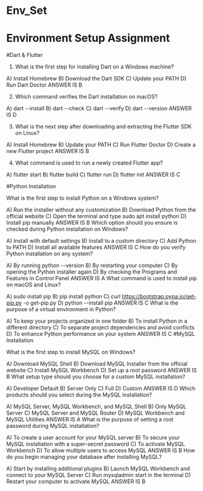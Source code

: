 # Env_Set

# Environment Setup Assignment

#Dart & Flutter

1. What is the first step for installing Dart on a Windows machine?

A) Install Homebrew
B) Download the Dart SDK
C) Update your PATH
D) Run Dart Doctor
ANSWER IS B

2. Which command verifies the Dart installation on macOS?

A) dart --install
B) dart --check
C) dart --verify
D) dart --version
ANSWER IS D

3. What is the next step after downloading and extracting the Flutter SDK on Linux?

A) Install Homebrew
B) Update your PATH
C) Run Flutter Doctor
D) Create a new Flutter project
ANSWER IS B

4. What command is used to run a newly created Flutter app?

A) flutter start
B) flutter build
C) flutter run
D) flutter init
ANSWER IS C

#Python Installation

What is the first step to install Python on a Windows system?

A) Run the installer without any customization
B) Download Python from the official website
C) Open the terminal and type sudo apt install python
D) Install pip manually
ANSWER IS B
Which option should you ensure is checked during Python installation on Windows?

A) Install with default settings
B) Install to a custom directory
C) Add Python to PATH
D) Install all available features 
ANSWER IS C
How do you verify Python installation on any system?

A) By running python --version
B) By restarting your computer
C) By opening the Python installer again
D) By checking the Programs and Features in Control Panel
ANSWER IS A
What command is used to install pip on macOS and Linux?

A) sudo install pip
B) pip install python
C) curl https://bootstrap.pypa.io/get-pip.py -o get-pip.py
D) python --install pip
ANSWER IS C
What is the purpose of a virtual environment in Python?

A) To keep your projects organized in one folder
B) To install Python in a different directory
C) To separate project dependencies and avoid conflicts
D) To enhance Python performance on your system
ANSWER IS C
#MySQL Installation

What is the first step to install MySQL on Windows?

A) Download MySQL Shell
B) Download MySQL Installer from the official website
C) Install MySQL Workbench
D) Set up a root password
ANSWER IS B
What setup type should you choose for a custom MySQL installation?

A) Developer Default
B) Server Only
C) Full
D) Custom
ANSWER IS D
Which products should you select during the MySQL installation?

A) MySQL Server, MySQL Workbench, and MySQL Shell
B) Only MySQL Server
C) MySQL Server and MySQL Router
D) MySQL Workbench and MySQL Utilities
ANSWER IS A
What is the purpose of setting a root password during MySQL installation?

A) To create a user account for your MySQL server
B) To secure your MySQL installation with a super-secret password
C) To activate MySQL Workbench
D) To allow multiple users to access MySQL
ANSWER IS B
How do you begin managing your database after installing MySQL?

A) Start by installing additional plugins
B) Launch MySQL Workbench and connect to your MySQL Server
C) Run mysqladmin start in the terminal
D) Restart your computer to activate MySQL
ANSWER IS B
